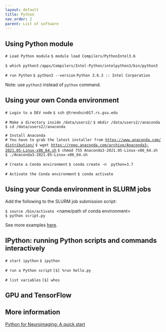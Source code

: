 ```yaml
---
layout: default
title: Python
nav_order: 2
parent: List of software
---
```

## Using Python module

`# Load Python module`
`$ module load Compilers/PythonIntel3.6 `

`$ which python3`
`/apps/Compilers/Intel-Python/intelpython3/bin/python3`

`# run Python`
`$ python3 --version`
`Python 3.6.3 :: Intel Corporation`

Note: use `python3` instead of `python` command.

## Using your own Conda environment

`# Login to a DEV node`
`$ ssh `<campusID>`@trendscn017.rs.gsu.edu`

`# Make a directory inside /data/users2/`<your folder>
`$ mkdir /data/users2/`<your folder>`/anaconda`
`$ cd /data/users2/`<your folder>`/anaconda`

`# Install Anaconda`
`# You have to grab the latest installer from `[`https://www.anaconda.com/distribution/`](https://www.anaconda.com/distribution/)
`$ wget `[`https://repo.anaconda.com/archive/Anaconda3-2021.05-Linux-x86_64.sh`](https://repo.anaconda.com/archive/Anaconda3-2021.05-Linux-x86_64.sh)
`$ chmod 755 Anaconda3-2021.05-Linux-x86_64.sh`
`$ ./Anaconda3-2021.05-Linux-x86_64.sh`

`# Create a Conda environment`
`$ conda create -n `<env name>` python=3.7`

`# Activate the Conda environment`
`$ conda activate `<env name>

## Using your Conda environment in SLURM jobs

Add the following to the SLURM job submission script:

`$ source `<path to conda installation>`/bin/activate `<name/path of conda environment>
`$ python script.py`

See more examples [here](List_of_SLURM_scripts).

## IPython: running Python scripts and commands interactively

`# start ipython`
`$ ipython`

`# run a Python script`
`[$] %run hello.py`

`# list variables`
`[$] whos`

## GPU and TensorFlow

## More information

[Python for Neuroimaging: A quick
start](https://nilearn.github.io/introduction.html#python-for-neuroimaging-a-quick-start)